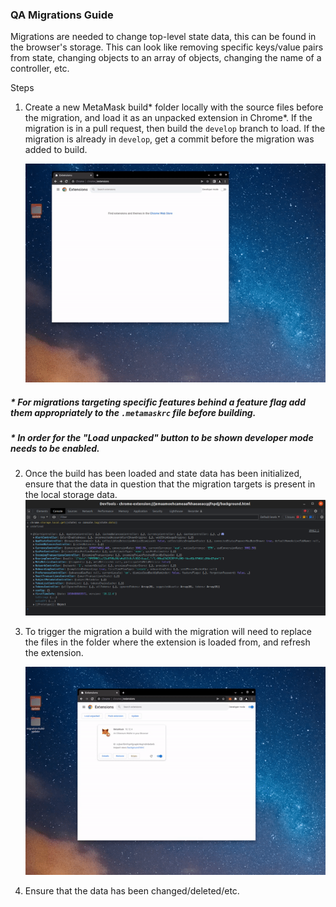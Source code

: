 ### QA Migrations Guide
Migrations are needed to change top-level state data, this can be found in the browser's storage. This can look like removing specific keys/value pairs from state, changing objects to an array of objects, changing the name of a controller, etc.

Steps
  1. Create a new MetaMask build\* folder locally with the source files before the migration, and load it as an unpacked extension in Chrome\*. If the migration is in a pull request, then build the `develop` branch to load. If the migration is already in `develop`, get a commit before the migration was added to build.
      
        ![Load unpacked extension to chrome](./assets/load-build-chrome.gif) 

#####  \* For migrations targeting specific features behind a feature flag add them appropriately to the `.metamaskrc` file before building. 

##### \* In order for the "Load unpacked" button to be shown developer mode needs to be enabled.
  2. Once the build has been loaded and state data has been initialized, ensure that the data in question that the migration targets is present in the local storage data.
      ![Chrome storage state](./assets/chrome-storage-local.png)
  3. To trigger the migration a build with the migration will need to replace the files in the folder where the extension is loaded from, and refresh the extension.

        ![gif of replacing files and reloading the extension](./assets/folder-file-replacement-build.gif)
  4. Ensure that the data has been changed/deleted/etc.